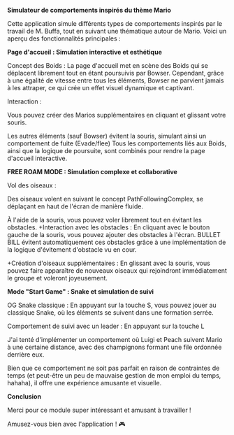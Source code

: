 **Simulateur de comportements inspirés du thème Mario**


Cette application simule différents types de comportements inspirés par le travail de M. Buffa, tout en suivant une thématique autour de Mario. Voici un aperçu des fonctionnalités principales :

**Page d'accueil : Simulation interactive et esthétique**

Concept des Boids : La page d'accueil met en scène des Boids qui se déplacent librement tout en étant poursuivis par Bowser. Cependant, grâce à une égalité de vitesse entre tous les éléments, Bowser ne parvient jamais à les attraper, ce qui crée un effet visuel dynamique et captivant.

Interaction :

Vous pouvez créer des Marios supplémentaires en cliquant et glissant votre souris.

Les autres éléments (sauf Bowser) évitent la souris, simulant ainsi un comportement de fuite (Evade/flee)
Tous les comportements liés aux Boids, ainsi que la logique de poursuite, sont combinés pour rendre la page d'accueil interactive.


**FREE ROAM MODE : Simulation complexe et collaborative**

Vol des oiseaux :

Des oiseaux volent en suivant le concept PathFollowingComplex, se déplaçant en haut de l'écran de manière fluide.

À l'aide de la souris, vous pouvez voler librement tout en évitant les obstacles.
+Interaction avec les obstacles :
En cliquant avec le bouton gauche de la souris, vous pouvez ajouter des obstacles à l'écran.
BULLET BILL évitent automatiquement ces obstacles grâce à une implémentation de la logique d'évitement d'obstacle vu en cour.

+Création d'oiseaux supplémentaires :
En glissant avec la souris, vous pouvez faire apparaître de nouveaux oiseaux qui rejoindront immédiatement le groupe et voleront joyeusement.


**Mode "Start Game" : Snake et simulation de suivi**

OG Snake classique :
En appuyant sur la touche S, vous pouvez jouer au classique Snake, où les éléments se suivent dans une formation serrée.

Comportement de suivi avec un leader :
En appuyant sur la touche L

J'ai tenté d'implémenter un comportement où Luigi et Peach suivent Mario à une certaine distance, avec des champignons formant une file ordonnée derrière eux.

Bien que ce comportement ne soit pas parfait en raison de contraintes de temps (et peut-être un peu de mauvaise gestion de mon emploi du temps, hahaha), il offre une expérience amusante et visuelle.

**Conclusion**

Merci pour ce module super intéressant et amusant à travailler ! 

Amusez-vous bien avec l'application ! 🎮